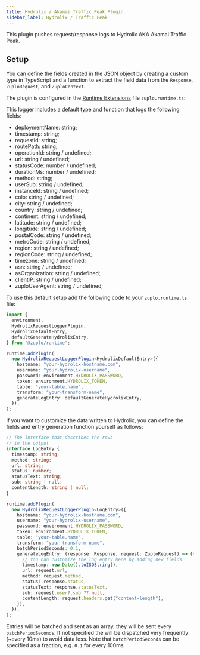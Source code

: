 ```yaml
---
title: Hydrolix / Akamai Traffic Peak Plugin
sidebar_label: Hydrolix / Traffic Peak
---
```


This plugin pushes request/response logs to Hydrolix AKA Akamai Traffic Peak.

<EnterpriseFeature name="Custom logging" />

## Setup

You can define the fields created in the JSON object by creating a custom type
in TypeScript and a function to extract the field data from the `Response`,
`ZuploRequest`, and `ZuploContext`.

The plugin is configured in the [Runtime Extensions](./runtime-extensions.md)
file `zuplo.runtime.ts`:

This logger includes a default type and function that logs the following fields:

- deploymentName: string;
- timestamp: string;
- requestId: string;
- routePath: string;
- operationId: string / undefined;
- url: string / undefined;
- statusCode: number / undefined;
- durationMs: number / undefined;
- method: string;
- userSub: string / undefined;
- instanceId: string / undefined;
- colo: string / undefined;
- city: string / undefined;
- country: string / undefined;
- continent: string / undefined;
- latitude: string / undefined;
- longitude: string / undefined;
- postalCode: string / undefined;
- metroCode: string / undefined;
- region: string / undefined;
- regionCode: string / undefined;
- timezone: string / undefined;
- asn: string / undefined;
- asOrganization: string / undefined;
- clientIP: string / undefined;
- zuploUserAgent: string / undefined;

To use this default setup add the following code to your `zuplo.runtime.ts`
file:

```ts
import {
  environment,
  HydrolixRequestLoggerPlugin,
  HydrolixDefaultEntry,
  defaultGenerateHydrolixEntry,
} from "@zuplo/runtime";

runtime.addPlugin(
  new HydrolixRequestLoggerPlugin<HydrolixDefaultEntry>({
    hostname: "your-hydrolix-hostname.com",
    username: "your-hydrolix-username",
    password: environment.HYDROLIX_PASSWORD,
    token: environment.HYDROLIX_TOKEN,
    table: "your-table.name",
    transform: "your-transform-name",
    generateLogEntry: defaultGenerateHydrolixEntry,
  }),
);
```

If you want to customize the data written to Hydrolix, you can define the fields
and entry generation function yourself as follows:

```ts
// The interface that describes the rows
// in the output
interface LogEntry {
  timestamp: string;
  method: string;
  url: string;
  status: number;
  statusText: string;
  sub: string | null;
  contentLength: string | null;
}

runtime.addPlugin(
  new HydrolixRequestLoggerPlugin<LogEntry>({
    hostname: "your-hydrolix-hostname.com",
    username: "your-hydrolix-username",
    password: environment.HYDROLIX_PASSWORD,
    token: environment.HYDROLIX_TOKEN,
    table: "your-table.name",
    transform: "your-transform-name",
    batchPeriodSeconds: 0.1,
    generateLogEntry: (response: Response, request: ZuploRequest) => ({
      // You can customize the log entry here by adding new fields
      timestamp: new Date().toISOString(),
      url: request.url,
      method: request.method,
      status: response.status,
      statusText: response.statusText,
      sub: request.user?.sub ?? null,
      contentLength: request.headers.get("content-length"),
    }),
  }),
);
```

Entries will be batched and sent as an array, they will be sent every
`batchPeriodSeconds`. If not specified the will be dispatched very frequently
(~every 10ms) to avoid data loss. Note that `batchPeriodSeconds` can be
specified as a fraction, e.g. `0.1` for every 100ms.

